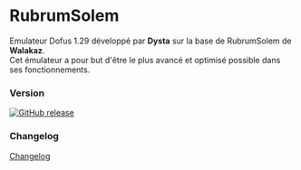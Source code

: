 # RubrumSolem
Emulateur Dofus 1.29 développé par **Dysta** sur la base de RubrumSolem de **Walakaz**. <br />
Cet émulateur a pour but d'être le plus avancé et optimisé possible dans ses fonctionnements.

### Version
[![GitHub release](https://img.shields.io/badge/release-0.6-blue.svg)]()

### Changelog
[Changelog](/ressources/Changelog.txt)
